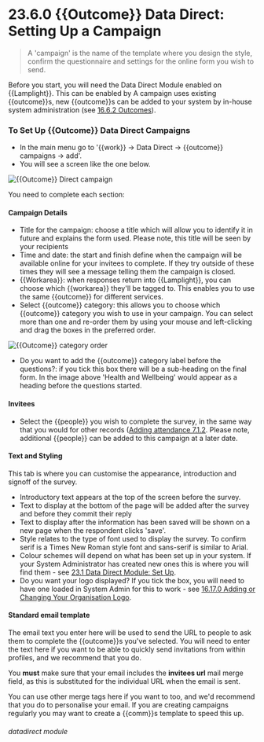 # 23.6.0 {{Outcome}} Data Direct: Setting Up a Campaign

> A 'campaign' is the name of the template where you design the style, confirm the questionnaire and settings for the online form you wish to send.




Before you start, you will need the Data Direct Module enabled on {{Lamplight}}. This can be enabled by A campaign uses existing {{outcome}}s, new {{outcome}}s can be added to your system by in-house system administration (see [16.6.2 Outcomes](/help/index/p/16.6.2)).

### To Set Up {{Outcome}} Data Direct Campaigns

- In the main menu go to '{{work}} -> Data Direct -> {{outcome}} campaigns -> add'.
- You will see a screen like the one below.

![{{Outcome}} Direct campaign](23.6.0a.png)

You need to complete each section:
  
#### Campaign Details
   
   - Title for the campaign: choose a title which will allow you to identify it in future and explains the form used. Please note, this title will be seen by your recipients
   - Time and date: the start and finish define when the campaign will be available online for your invitees to complete. If they try outside of these times they will see a message telling them the campaign is closed.
   - {{Workarea}}: when responses return into {{Lamplight}}, you can choose which {{workarea}} they'll be tagged to. This enables you to use the same {{outcome}} for different services.
   - Select {{outcome}} category: this allows you to choose which {{outcome}} category you wish to use in your campaign. You can select more than one and re-order them by using your mouse and left-clicking and drag the boxes in the preferred order.

![{{Outcome}} category order](23.6.0b.png)

   - Do you want to add the {{outcome}} category label before the questions?: if you tick this box there will be a sub-heading on the final form. In the image above 'Health and Wellbeing' would appear as a heading before the questions started.

#### Invitees
   - Select the {{people}} you wish to complete the survey, in the same way that you would for other records ([Adding attendance 7.1.2](/help/index/p/7.1.2). Please note, additional {{people}} can be added to this campaign at a later date.

#### Text and Styling
   
   This tab is where you can customise the appearance, introduction and signoff of the survey.
  - Introductory text appears at the top of the screen before the survey.
  - Text to display at the bottom of the page will be added after the survey and before they commit their reply
  - Text to display after the information has been saved will be shown on a new page when the respondent clicks 'save'.
  - Style relates to the type of font used to display the survey. To confirm serif is a Times New Roman style font and sans-serif is similar to Arial.
  - Colour schemes will depend on what has been set up in your system. If your System Administrator has created new ones this is where you will find them - see [23.1 Data Direct Module: Set Up](/help/index/p/23.1).
  - Do you want your logo displayed? If you tick the box, you will need to have one loaded in System Admin for this to work - see [16.17.0 Adding or Changing Your Organisation Logo](/help/index/p/16.17.0).

#### Standard email template

The email text you enter here will be used to send the URL to people to ask them to complete the {{outcome}}s you've selected. You will need to enter the text here if you want to be able to quickly send invitations from within profiles, and we recommend that you do.

You **must** make sure that your email includes the **invitees url** mail merge field, as this is substituted for the individual URL when the email is sent.

You can use other merge tags here if you want to too, and we'd recommend that you do to personalise your email. If you are creating campaigns regularly you may want to create a {{comm}}s template to speed this up.

###### datadirect module
